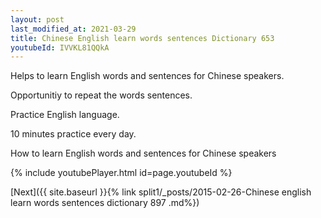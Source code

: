 ```yaml
---
layout: post
last_modified_at: 2021-03-29
title: Chinese English learn words sentences Dictionary 653 
youtubeId: IVVKL81QQkA
---
```

 
 
Helps to learn English words and sentences for Chinese speakers.

Opportunitiy to repeat the words sentences. 

Practice English language. 
 
10 minutes practice every day. 
 
How to learn English words and sentences for Chinese speakers 
 
{% include youtubePlayer.html id=page.youtubeId %}
 
 
[Next]({{ site.baseurl }}{% link  split1/_posts/2015-02-26-Chinese english learn words sentences dictionary 897 .md%})
 

